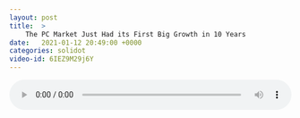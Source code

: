 ```yaml
---
layout: post
title:  >
    The PC Market Just Had its First Big Growth in 10 Years
date:   2021-01-12 20:49:00 +0000
categories: solidot
video-id: 6IEZ9M29j6Y
---
```


<audio src="/assets/acb600db73bf7c3fb3c43a6f2a182830.mp3" style="width: 100%;" controls></audio>

